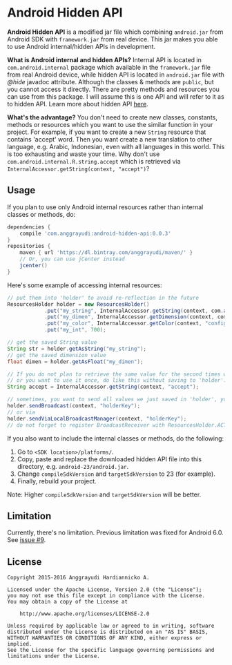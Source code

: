 # Android Hidden API
**Android Hidden API** is a modified jar file which combining `android.jar` from Android SDK with `framework.jar` from real device. This jar makes you able to use Android internal/hidden APIs in development.

**What is Android internal and hidden APIs?**
Internal API is located in `com.android.internal` package which available in the `framework.jar` file from real Android device, while hidden API is located in `android.jar` file with *@hide* javadoc attribute. Although the classes & methods are `public`, but you cannot access it directly. There are pretty methods and resources you can use from this package. I will assume this is one API and will refer to it as to hidden API. Learn more about hidden API [here][1].

**What's the advantage?**
You don't need to create new classes, constants, methods or resources which you want to use the similar function in your project. For example, if you want to create a new `String` resource that contains 'accept' word. Then you want create a new translation to other language, e.g. Arabic, Indonesian, even with all languages in this world. This is too exhausting and waste your time. Why don't use `com.android.internal.R.string.accept` which is retrieved via `InternalAccessor.getString(context, "accept")`?

## Usage
If you plan to use only Android internal resources rather than internal classes or methods,
do:

````gradle
dependencies {
    compile 'com.anggrayudi:android-hidden-api:0.0.3'
}
repositories {
    maven { url 'https://dl.bintray.com/anggrayudi/maven/' }
    // Or, you can use jCenter instead
    jcenter()
}
````

Here's some example of accessing internal resources:
    
```java
// put them into 'holder' to avoid re-reflection in the future
ResourcesHolder holder = new ResourcesHolder()
            .put("my_string", InternalAccessor.getString(context, com.anggrayudi.hiddenapi.r.R.string.accept))
            .put("my_dimen", InternalAccessor.getDimension(context, com.anggrayudi.hiddenapi.r.R.dimen.status_bar_height))
            .put("my_color", InternalAccessor.getColor(context, "config_defaultNotificationColor"))
            .put("my_int", 700);

// get the saved String value
String str = holder.getAsString("my_string");
// get the saved dimension value
float dimen = holder.getAsFloat("my_dimen");

// If you do not plan to retrieve the same value for the second times with InternalAccessor utility class,
// or you want to use it once, do like this without saving to 'holder':
String accept = InternalAccessor.getString(context, "accept");

// sometimes, you want to send all values we just saved in 'holder', you can send them with:
holder.sendBroadcast(context, "holderKey");
// or via
holder.sendViaLocalBroadcastManager(context, "holderKey");
// do not forget to register BroadcastReceiver with ResourcesHolder.ACTION_SEND_RESOURCES_HOLDER
```

If you also want to include the internal classes or methods, do the following:

1. Go to `<SDK location>/platforms/`.
2. Copy, paste and replace the downloaded hidden API file into this directory, e.g. `android-23/android.jar`.
3. Change `compileSdkVersion` and `targetSdkVersion` to 23 (for example).
4. Finally, rebuild your project.

Note: Higher `compileSdkVersion` and `targetSdkVersion` will be better.

## Limitation

Currently, there's no limitation. Previous limitation was fixed for Android 6.0. See [issue #9][2].

## License

    Copyright 2015-2016 Anggrayudi Hardiannicko A.
    
    Licensed under the Apache License, Version 2.0 (the "License");
    you may not use this file except in compliance with the License.
    You may obtain a copy of the License at
    
        http://www.apache.org/licenses/LICENSE-2.0
    
    Unless required by applicable law or agreed to in writing, software
    distributed under the License is distributed on an "AS IS" BASIS,
    WITHOUT WARRANTIES OR CONDITIONS OF ANY KIND, either express or implied.
    See the License for the specific language governing permissions and
    limitations under the License.


  [1]: https://devmaze.wordpress.com/2011/01/18/using-com-android-internal-part-1-introduction
  [2]: https://github.com/anggrayudi/android-hidden-api/issues/9
